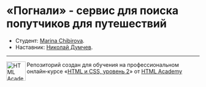 # «Погнали» - сервис для поиска попутчиков для путешествий

* Студент: [Marina Chibirova](https://up.htmlacademy.ru/adaptive/19/user/527331).
* Наставник: [Николай Думчев](https://htmlacademy.ru/profile/nikopol_fw).

---

<a href="https://htmlacademy.ru/intensive/adaptive"><img align="left" width="50" height="50" alt="HTML Academy" src="https://up.htmlacademy.ru/static/img/intensive/adaptive/logo-for-github-2.png"></a>

Репозиторий создан для обучения на профессиональном онлайн‑курсе «[HTML и CSS, уровень 2](https://htmlacademy.ru/intensive/adaptive)» от [HTML Academy](https://htmlacademy.ru)
